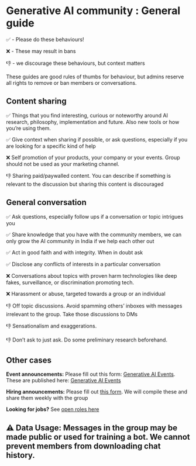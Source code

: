 # Generative AI community : General guide

✅ - Please do these behaviours!

❌ - These may result in bans

👎 - we discourage these behaviours, but context matters

These guides are good rules of thumbs for behaviour, but admins reserve all rights to remove or ban members or conversations. 

## Content sharing

✅ Things that you find interesting, curious or noteworthy around AI research, philosophy, implementation and future. Also new tools or how you’re using them. 

✅ Give context when sharing if possible, or ask questions, especially if you are looking for a specific kind of help

❌ Self promotion of your products, your company or your events. Group should not be used as your marketing channel. 

👎 Sharing paid/paywalled content. You can describe if something is relevant to the discussion but sharing this content is discouraged

## General conversation

✅ Ask questions, especially follow ups if a conversation or topic intrigues you

✅ Share knowledge that you have with the community members, we can only grow the AI community in India if we help each other out

✅ Act in good faith and with integrity. When in doubt ask

✅ Disclose any conflicts of interests in a particular conversation

❌ Conversations about topics with proven harm technologies like deep fakes, surveillance, or discrimination promoting tech. 

❌ Harassment or abuse, targeted towards a group or an individual

👎 Off topic discussions. Avoid spamming others’ inboxes with messages irrelevant to the group. Take those discussions to DMs

👎 Sensationalism and exaggerations. 

👎 Don’t ask to just ask. Do some preliminary research beforehand. 

## Other cases

**Event announcements:** Please fill out this form: [Generative AI Events](https://forms.gle/s3Na6t7HzW43wfEX7). These are published here: [Generative AI Events](https://docs.google.com/spreadsheets/d/e/2PACX-1vTftcrqLyUN8N81ekOBsQgWUWqg_t0QKk0Xil49OZKNhSrhHHN3DZRucTo4RJnYGQBYzes0NFxJKAL_/pubhtml)

**Hiring announcements:** Please fill out [this form](https://forms.gle/DRuZGp9z8UHpC8sw9). We will compile these and share them weekly with the group

**Looking for jobs?** See [open roles here](https://docs.google.com/spreadsheets/d/1WOlIw1vxnJXPLZpfcdpozhaR0TXN1hPuFQs_puL3Gn8/edit?resourcekey#gid=1112881564)

## ⚠️ Data Usage: Messages in the group may be made public or used for training a bot. We cannot prevent members from downloading chat history.